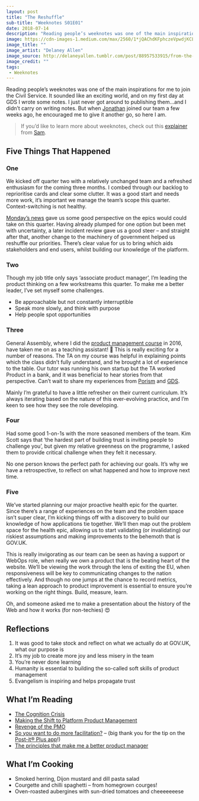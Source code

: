 ```yaml
---
layout: post
title: "The Reshuffle"
sub-title: "Weeknotes S01E01"
date: 2018-07-14
description: "Reading people’s weeknotes was one of the main inspirations for me to join the Civil Service. So here’s me giving it a go."
image: https://cdn-images-1.medium.com/max/2560/1*jQAChdKFphczeVpwdjKCLA.jpeg
image_title: ""
image_artist: "Delaney Allen"
image_source: http://delaneyallen.tumblr.com/post/88957533915/from-the-series-getting-lost-on-view-through
image_credit: ""
tags:
 - Weeknotes
---
```


Reading people’s weeknotes was one of the main inspirations for me to join the Civil Service. It sounded like an exciting world, and on my first day at GDS I wrote some notes. I just never got around to publishing them…and I didn’t carry on writing notes. But when [Jonathan](https://medium.com/u/27dad6d7c304) joined our team a few weeks ago, he encouraged me to give it another go, so here I am.

> If you’d like to learn more about weeknotes, check out this [explainer](https://medium.com/@stamanfar/the-why-of-weeknotes-cf4d7e8ad4e5) from [Sam](https://medium.com/u/1914560770fb).

## Five Things That Happened

### One

We kicked off quarter two with a relatively unchanged team and a refreshed enthusiasm for the coming three months. I combed through our backlog to reprioritise cards and clear some clutter. It was a good start and needs more work, it’s important we manage the team’s scope this quarter. Context-switching is not healthy.

[Monday’s news](https://www.bbc.co.uk/news/live/uk-politics-44762836) gave us some good perspective on the epics would could take on this quarter. Having already plumped for one option but been met with uncertainty, a later incident review gave us a good steer – and straight after that, another change to the machinery of government helped us reshuffle our priorities. There’s clear value for us to bring which aids stakeholders and end users, whilst building our knowledge of the platform.

### Two

Though my job title only says ‘associate product manager’, I’m leading the product thinking on a few workstreams this quarter. To make me a better leader, I’ve set myself some challenges.

*   Be approachable but not constantly interruptible
*   Speak more slowly, and think with purpose
*   Help people spot opportunities

### Three

General Assembly, where I did the [product management course](https://generalassemb.ly/education/product-management) in 2016, have taken me on as a teaching assistant! 🙌 This is really exciting for a number of reasons. The TA on my course was helpful in explaining points which the class didn’t fully understand, and he brought a lot of experience to the table. Our tutor was running his own startup but the TA worked Product in a bank, and it was beneficial to hear stories from that perspective. Can’t wait to share my experiences from [Porism](https://porism.com/) and [GDS](https://gds.blog.gov.uk/).

Mainly I’m grateful to have a little refresher on their current curriculum. It’s always iterating based on the nature of this ever-evolving practice, and I’m keen to see how they see the role developing.

### Four

Had some good 1-on-1s with the more seasoned members of the team. Kim Scott says that ‘the hardest part of building trust is inviting people to challenge you’, but given my relative greenness on the programme, I asked them to provide critical challenge when they felt it necessary.

No one person knows the perfect path for achieving our goals. It’s why we have a retrospective, to reflect on what happened and how to improve next time.

### Five

We’ve started planning our major proactive health epic for the quarter. Since there’s a range of experiences on the team and the problem space isn’t super clear, I’m kicking things off with a discovery to build our knowledge of how applications tie together. We’ll then map out the problem space for the health epic, allowing us to start validating (or invalidating) our riskiest assumptions and making improvements to the behemoth that is GOV.UK.

This is really invigorating as our team can be seen as having a support or WebOps role, when really we own a product that is the beating heart of the website. We’ll be viewing the work through the lens of exiting the EU, when responsiveness will be key to communicating changes to the nation effectively. And though no one jumps at the chance to record metrics, taking a lean approach to product improvement is essential to ensure you’re working on the right things. Build, measure, learn.

Oh, and someone asked me to make a presentation about the history of the Web and how it works (for non-techies) 😍

## Reflections

1.  It was good to take stock and reflect on what we actually do at GOV.UK, what our purpose is
2.  It’s my job to create more joy and less misery in the team
3.  You’re never done learning
4.  Humanity is essential to building the so-called soft skills of product management
5.  Evangelism is inspiring and helps propagate trust

## What I’m Reading

- [The Cognition Crisis](https://medium.com/s/futurehuman/the-cognition-crisis-a1482e889fcb)
- [Making the Shift to Platform Product Management](https://medium.com/@wyattearp/making-the-shift-to-platform-product-management-15e1ee061b6a)
- [Revenge of the PMO](https://svpg.com/revenge-of-the-pmo/)
- [So you want to do more facilitation?](https://medium.com/21st-century-mindset/so-you-want-to-do-more-facilitation-53af9870f1e1) – (big thank you for the tip on the [Post-it® Plus app](https://www.post-it.com/3M/en_US/post-it/ideas/plus-app/)!)
- [The principles that make me a better product manager](https://medium.com/@rossferg/the-principles-that-make-me-a-better-product-manager-9e50814d184f)

## What I’m Cooking

*   Smoked herring, Dijon mustard and dill pasta salad
*   Courgette and chilli spaghetti – from homegrown courges!
*   Oven-roasted aubergines with sun-dried tomatoes and cheeeeeeese